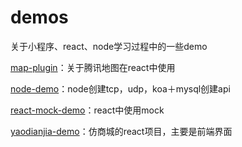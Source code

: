# demos
关于小程序、react、node学习过程中的一些demo

[map-plugin](https://github.com/LiJiaHHui/demos/tree/master/map-plugin)：关于腾讯地图在react中使用

[node-demo](https://github.com/LiJiaHHui/demos/tree/master/node-demo)：node创建tcp，udp，koa＋mysql创建api

[react-mock-demo](https://github.com/LiJiaHHui/demos/tree/master/react-mock-demo)：react中使用mock

[yaodianjia-demo](https://github.com/LiJiaHHui/demos/tree/master/yaodianjia-demo)：仿商城的react项目，主要是前端界面